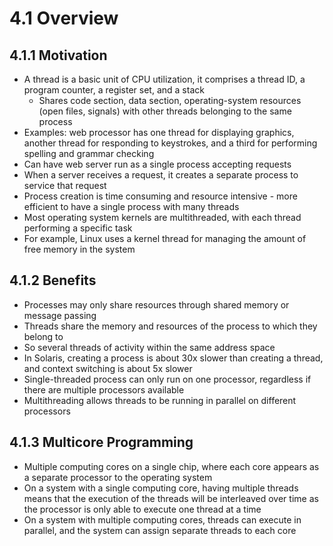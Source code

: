 # 4.1 Overview

## 4.1.1 Motivation

* A thread is a basic unit of CPU utilization, it comprises a thread ID, a program counter, a register set, and a stack
  * Shares code section, data section, operating-system resources (open files, signals) with other threads belonging to the same process
* Examples: web processor has one thread for displaying graphics, another thread for responding to keystrokes, and a third for performing spelling and grammar checking
* Can have web server run as a single process accepting requests
 * When a server receives a request, it creates a separate process to service that request
 * Process creation is time consuming and resource intensive - more efficient to have a single process with many threads
* Most operating system kernels are multithreaded, with each thread performing a specific task
 * For example, Linux uses a kernel thread for managing the amount of free memory in the system

## 4.1.2 Benefits

* Processes may only share resources through shared memory or message passing
 * Threads share the memory and resources of the process to which they belong to
 * So several threads of activity within the same address space
* In Solaris, creating a process is about 30x slower than creating a thread, and context switching is about 5x slower
* Single-threaded process can only run on one processor, regardless if there are multiple processors available
 * Multithreading allows threads to be running in parallel on different processors

## 4.1.3 Multicore Programming

* Multiple computing cores on a single chip, where each core appears as a separate processor to the operating system
* On a system with a single computing core, having multiple threads means that the execution of the threads will be interleaved over time as the processor is only able to execute one thread at a time
 * On a system with multiple computing cores, threads can execute in parallel, and the system can assign separate threads to each core
